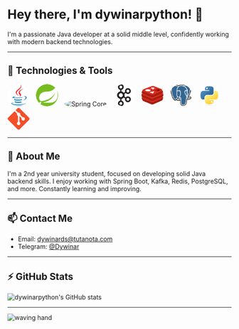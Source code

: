 # Hey there, I'm dywinarpython! 👋

I'm a passionate Java developer at a solid middle level, confidently working with modern backend technologies.

---

## 🚀 Technologies & Tools

<p align="left">
  <img alt="Java" src="https://raw.githubusercontent.com/devicons/devicon/master/icons/java/java-original.svg" width="50" height="50" style="border-radius:50%; margin-right:10px;" />
   <img alt="Spring Boot" src="https://raw.githubusercontent.com/devicons/devicon/master/icons/spring/spring-original.svg" width="50" height="50" style="border-radius:50%; margin-right:10px;" />
  <img alt="Spring Core" src="https://cdn.jsdelivr.net/gh/devicons/devicon/icons/spring/spring-original-wordmark.svg" width="50" height="50" style="border-radius:50%; margin-right:10px;" />
  <img alt="Kafka" src="https://raw.githubusercontent.com/devicons/devicon/master/icons/apachekafka/apachekafka-original.svg" width="50" height="50" style="border-radius:50%; margin-right:10px;" />
  <img alt="Redis" src="https://raw.githubusercontent.com/devicons/devicon/master/icons/redis/redis-original.svg" width="50" height="50" style="border-radius:50%; margin-right:10px;" />
  <img alt="PostgreSQL" src="https://raw.githubusercontent.com/devicons/devicon/master/icons/postgresql/postgresql-original.svg" width="50" height="50" style="border-radius:50%; margin-right:10px;" />
  <img alt="Python" src="https://raw.githubusercontent.com/devicons/devicon/master/icons/python/python-original.svg" width="50" height="50" style="border-radius:50%; margin-right:10px;" />
  <img alt="Git" src="https://raw.githubusercontent.com/devicons/devicon/master/icons/git/git-original.svg" width="50" height="50" style="border-radius:50%; margin-right:10px;" />
</p>

---

## 💼 About Me

I'm a 2nd year university student, focused on developing solid Java backend skills. I enjoy working with Spring Boot, Kafka, Redis, PostgreSQL, and more. Constantly learning and improving.

---

## 📫 Contact Me

- Email: dywinards@tutanota.com  
- Telegram: [@Dywinar](https://t.me/Dywinar)  

---

## ⚡ GitHub Stats

![dywinarpython's GitHub stats](https://github-readme-stats.vercel.app/api?username=dywinarpython&show_icons=true&theme=radical)

---
<p>
  <img src="https://media.giphy.com/media/hvRJCLFzcasrR4ia7z/giphy.gif" width="60" alt="waving hand" />
</p>
